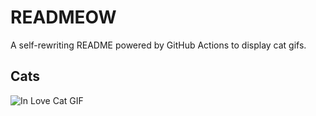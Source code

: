 # READMEOW

A self-rewriting README powered by GitHub Actions to display cat gifs.

## Cats

![In Love Cat GIF](https://media0.giphy.com/media/MDJ9IbxxvDUQM/200.gif?cid=9acd02dat3mua9uen7ag9hr3d79xrmvxuho58373l6cmiqey&ep=v1_gifs_search&rid=200.gif&ct=g)
